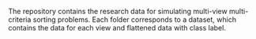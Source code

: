 The repository contains the research data for simulating multi-view multi-criteria sorting problems. Each folder corresponds to a dataset, which contains the data for each view and flattened data with class label.
